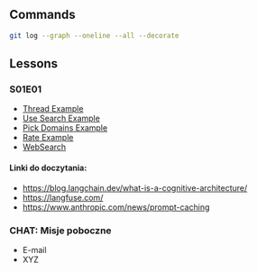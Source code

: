 ## Commands

```bash
git log --graph --oneline --all --decorate
```

## Lessons

### S01E01

- [Thread Example](https://github.com/i-am-alice/3rd-devs/tree/main/thread)
- [Use Search Example](https://github.com/i-am-alice/3rd-devs/tree/main/use_search)
- [Pick Domains Example](https://github.com/i-am-alice/3rd-devs/tree/main/pick_domains)
- [Rate Example](https://github.com/i-am-alice/3rd-devs/tree/main/rate)
- [WebSearch](https://github.com/i-am-alice/3rd-devs/tree/main/websearch)

#### Linki do doczytania:
- https://blog.langchain.dev/what-is-a-cognitive-architecture/
- https://langfuse.com/
- https://www.anthropic.com/news/prompt-caching

### CHAT: Misje poboczne
- E-mail
- XYZ